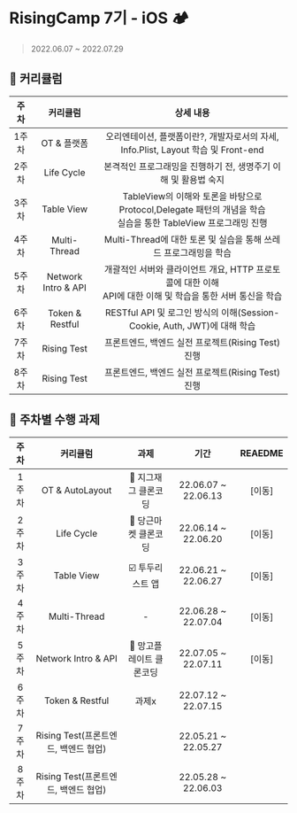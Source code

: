 # RisingCamp 7기 - iOS 🏕
> 2022.06.07 ~ 2022.07.29
> 
## 📌 커리큘럼
| 주차 | 커리큘럼 | 상세 내용 |
| :----------: | :----------: | :----------: |
| 1주차 | OT & 플랫폼 | 오리엔테이션, 플랫폼이란?, 개발자로서의 자세, Info.Plist, Layout 학습 및 Front-end |
| 2주차 | Life Cycle | 본격적인 프로그래밍을 진행하기 전, 생명주기 이해 및 활용법 숙지 |
| 3주차 | Table View | TableView의 이해와 토론을 바탕으로 Protocol,Delegate 패턴의 개념을 학습 <br> 실습을 통한 TableView 프로그래밍  진행 |
| 4주차 | Multi-Thread | Multi-Thread에 대한 토론 및 실습을 통해 쓰레드 프로그래밍을 학습 |
| 5주차 | Network Intro & API | 개괄적인 서버와 클라이언트 개요, HTTP 프로토콜에 대한 이해 <br> API에 대한 이해 및 학습을 통한 서버 통신을 학습 |
| 6주차 | Token & Restful | RESTful API 및 로그인 방식의 이해(Session-Cookie, Auth, JWT)에 대해 학습 |
| 7주차 | Rising Test | 프론트엔드, 백엔드 실전 프로젝트(Rising Test) 진행 |
| 8주차 | Rising Test | 프론트엔드, 백엔드 실전 프로젝트(Rising Test) 진행 |

   
## 📌 주차별 수행 과제

| 주차 | 커리큘럼 | 과제 | 기간 |  REAEDME |   
| :----------: | :----------: | :----------: | :----------: | :----------: | 
| 1주차 | OT & AutoLayout | 👗 지그재그 클론코딩 | 22.06.07 ~ 22.06.13 | [이동]|
| 2주차 | Life Cycle | 🥕 당근마켓 클론코딩 | 22.06.14 ~ 22.06.20 | [이동] |
| 3주차 | Table View | ☑️ 투두리스트 앱 | 22.06.21 ~ 22.06.27 | [이동] |
| 4주차 | Multi-Thread | - | 22.06.28 ~ 22.07.04 | [이동] |
| 5주차 | Network Intro & API | 🥭 망고플레이트 클론코딩  | 22.07.05 ~ 22.07.11 | [이동] |
| 6주차 | Token & Restful | 과제x | 22.07.12 ~ 22.07.15|  |
| 7주차 | Rising Test(프론트엔드, 백엔드 협업) | | 22.05.21 ~ 22.05.27 |  |
| 8주차 | Rising Test(프론트엔드, 백엔드 협업) | | 22.05.28 ~ 22.06.03 |  |



